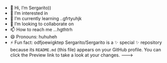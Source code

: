 - 👋 Hi, I’m Sergarito))
- 👀 I’m interested in 
- 🌱 I’m currently learning ..gfrtyuhjk
- 💞️ I’m looking to collaborate on 
- 📫 How to reach me ...hgthtrh
- 😄 Pronouns: huhuheh
- ⚡ Fun fact: odfjoewigktep
Sergarito/Sergarito is a ✨ special ✨ repository because its `README.md` (this file) appears on your GitHub profile.
You can click the Preview link to take a look at your changes.
--->
